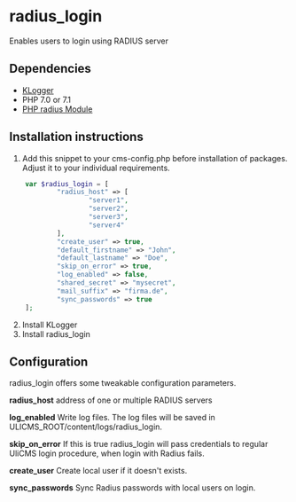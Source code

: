 # radius_login

Enables users to login using RADIUS server

## Dependencies

* [KLogger](https://extend.ulicms.de/klogger.html)
* PHP 7.0 or 7.1
* [PHP radius Module](http://php.net/manual/de/book.radius.php)

## Installation instructions

1. Add this snippet to your cms-config.php before installation of packages. Adjust it to your individual requirements.

```php
	var $radius_login = [ 
			"radius_host" => [ 
					"server1",
					"server2",
					"server3",
					"server4" 
			],
			"create_user" => true,
			"default_firstname" => "John",
			"default_lastname" => "Doe",
			"skip_on_error" => true,
			"log_enabled" => false,
			"shared_secret" => "mysecret",
			"mail_suffix" => "firma.de",
			"sync_passwords" => true 
	];
```

2. Install KLogger
3. Install radius_login

## Configuration

radius_login offers some tweakable configuration parameters.

**radius_host** address of one or multiple RADIUS servers 

**log_enabled** Write log files. The log files will be saved in ULICMS_ROOT/content/logs/radius_login.

**skip_on_error** If this is true radius_login will pass credentials to regular UliCMS login procedure, when login with Radius fails.

**create_user** Create local user if it doesn't exists.

**sync_passwords**
Sync Radius passwords with local users on login.